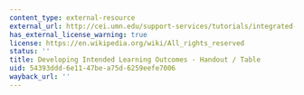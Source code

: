 ```yaml
---
content_type: external-resource
external_url: http://cei.umn.edu/support-services/tutorials/integrated-aligned-course-design/part-2-establishing-student-learning
has_external_license_warning: true
license: https://en.wikipedia.org/wiki/All_rights_reserved
status: ''
title: Developing Intended Learning Outcomes - Handout / Table
uid: 54393ddd-6e11-47be-a75d-6259eefe7006
wayback_url: ''
---
```

